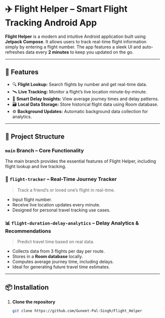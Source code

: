 # ✈️ Flight Helper – Smart Flight Tracking Android App

**Flight Helper** is a modern and intuitive Android application built using **Jetpack Compose**. It allows users to track real-time flight information simply by entering a flight number. The app features a sleek UI and auto-refreshes data every **2 minutes** to keep you updated on the go.

---

## 🌟 Features

- 🔍 **Flight Lookup:** Search flights by number and get real-time data.
- 🛰️ **Live Tracking:** Monitor a flight’s live location minute-by-minute.
- 🧠 **Smart Delay Insights:** View average journey times and delay patterns.
- 🗃️ **Local Data Storage:** Store historical flight data using Room database.
- ⚙️ **Background Updates:** Automatic background data collection for analytics.

---

## 🌿 Project Structure

### `main` Branch – Core Functionality  
The main branch provides the essential features of Flight Helper, including flight lookup and live tracking.

### 🛫 `flight-tracker` – Real-Time Journey Tracker  
> Track a friend’s or loved one’s flight in real-time.

- Input flight number.
- Receive live location updates every minute.
- Designed for personal travel tracking use cases.

### 📊 `flight-duration-delay-analytics` – Delay Analytics & Recommendations  
> Predict travel time based on real data.

- Collects data from 3 flights per day per route.
- Stores in a **Room database** locally.
- Computes average journey time, including delays.
- Ideal for generating future travel time estimates.

---

## 📦 Installation

1. **Clone the repository**  
   ```bash
   git clone https://github.com/Guneet-Pal-Singh/Flight_Helper
